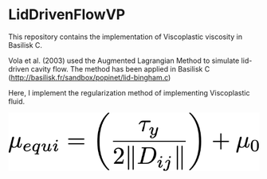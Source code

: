 # LidDrivenFlowVP

This repository contains the implementation of Viscoplastic viscosity in Basilisk C.

Vola et al. (2003) used the Augmented Lagrangian Method to simulate lid-driven cavity flow. The method has been applied in Basilisk C (http://basilisk.fr/sandbox/popinet/lid-bingham.c)

Here, I implement the regularization method of implementing Viscoplastic fluid.

![image alt text](image_0.png "width = 100")

